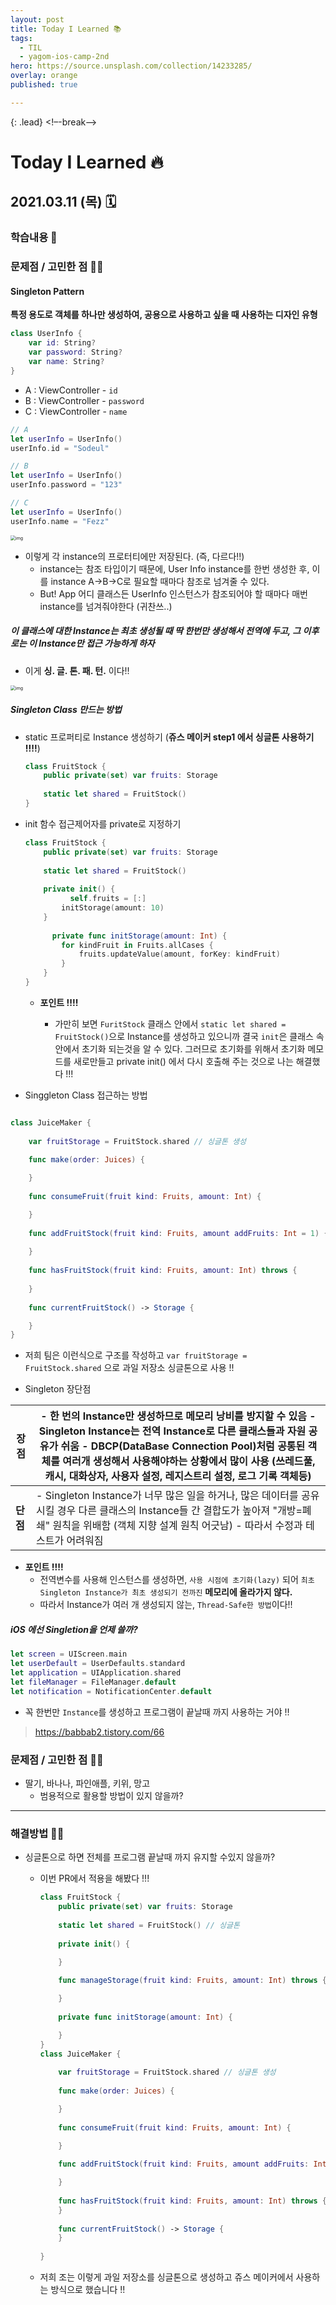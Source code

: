 ```yaml
---
layout: post
title: Today I Learned 📚
tags:
  - TIL
  - yagom-ios-camp-2nd
hero: https://source.unsplash.com/collection/14233285/
overlay: orange
published: true

---
```


{: .lead}
<!–-break-–>

# Today I Learned 🔥

## 2021.03.11 (목) 🗓

### 학습내용 📝

### 문제점 / 고민한 점 🤦🏼

#### Singleton Pattern 

**특정 용도로 객체를 하나만 생성하여, 공용으로 사용하고 싶을 때 사용하는 디자인 유형**

``` swift
class UserInfo {
  	var id: String?
  	var password: String?
  	var name: String?
}
```



- A : ViewController - `id` 
- B : ViewController - `password`
- C : ViewController - `name`

```swift
// A
let userInfo = UserInfo()
userInfo.id = "Sodeul"

// B
let userInfo = UserInfo()
userInfo.password = "123"

// C 
let userInfo = UserInfo()
userInfo.name = "Fezz"
```



<img src="https://blog.kakaocdn.net/dn/b7DLbv/btqOYtTGZ4t/2HuCG2pgmg1TcJMkxhIne1/img.png" alt="img" style="zoom:50%;" />

- 이렇게 각 instance의 프로터티에만 저장된다. (즉, 다르다!!)
  - instance는 참조 타입이기 때문에, User Info instance를 한번 생성한 후, 이를 instance A->B->C로 필요할 때마다 참조로 넘겨줄 수 있다.
  - But! App 어디 클래스든 UserInfo 인스턴스가 참조되어야 할 때마다 매번 instance를 넘겨줘야한다 (귀찬쓰..)



##### 이 클래스에 대한 Instance는 최초 생성될 때 딱 한번만 생성해서 전역에 두고, 그 이후로는 이 Instance만 접근 가능하게 하자

- 이게 **싱. 글. 톤. 패. 턴.** 이다!!

<img src="https://blog.kakaocdn.net/dn/VmsQc/btqOYt0xgaU/k4fR7SVzSexrukeToKNAKk/img.png" alt="img" style="zoom:50%;" />



##### Singleton Class 만드는 방법 

- static 프로퍼티로 Instance 생성하기 (**쥬스 메이커 step1 에서 싱글톤 사용하기 !!!!**)

  ```swift
  class FruitStock {
      public private(set) var fruits: Storage
      
      static let shared = FruitStock()
  }
  ```



- init 함수 접근제어자를 private로 지정하기 

  ```swift
  class FruitStock {
      public private(set) var fruits: Storage
      
      static let shared = FruitStock()
    
      private init() {
        	self.fruits = [:]
          initStorage(amount: 10)
      }
    
    	private func initStorage(amount: Int) {
          for kindFruit in Fruits.allCases {
              fruits.updateValue(amount, forKey: kindFruit)
          }
      }
  }
  ```

  - **포인트 !!!!** 

    - 가만히 보면 `FuritStock` 클래스 안에서 `static let shared = FruitStock()`으로 Instance를 생성하고 있으니까 결국 `init`은 클래스 속안에서 초기화 되는것을 알 수 있다. 그러므로 초기화를 위해서 초기화 메모드를 새로만들고 private init() 에서 다시 호출해 주는 것으로 나는 해결했다 !!!

      

-  Singgleton Class 접근하는 방법 

  ```swift
  
  class JuiceMaker {
      
      var fruitStorage = FruitStock.shared // 싱글톤 생성
      
      func make(order: Juices) {
  
      }
      
      func consumeFruit(fruit kind: Fruits, amount: Int) {
  
      }
      
      func addFruitStock(fruit kind: Fruits, amount addFruits: Int = 1) {
    
      }
      
      func hasFruitStock(fruit kind: Fruits, amount: Int) throws {
        
      }
      
      func currentFruitStock() -> Storage {
  
      }
  }
  
  ```

  - 저희 팀은 이런식으로 구조를 작성하고 `var fruitStorage = FruitStock.shared` 으로 과일 저장소 싱글톤으로 사용 !!

  

- Singleton 장단점

| **장점** | - 한 번의 Instance만 생성하므로 메모리 낭비를 방지할 수 있음 - Singleton Instance는 전역 Instance로 다른 클래스들과 자원 공유가 쉬움 - DBCP(DataBase Connection Pool)처럼 공통된 객체를 여러개 생성해서 사용해야하는 상황에서 많이 사용 (쓰레드풀, 캐시, 대화상자, 사용자 설정, 레지스트리 설정, 로그 기록 객체등) |
| -------- | ------------------------------------------------------------ |
| **단점** | - Singleton Instance가 너무 많은 일을 하거나, 많은 데이터를 공유시킬 경우 다른 클래스의 Instance들 간 결합도가 높아져 "개방=폐쇄" 원칙을 위배함 (객체 지향 설계 원칙 어긋남) - 따라서 수정과 테스트가 어려워짐 |

- **포인트 !!!!**
  - 전역변수를 사용해 인스턴스를 생성하면, `사용 시점에 초기화(lazy)` 되어 `최초 Singleton Instance가 최초 생성되기 전까진` **메모리에 올라가지 않다.**
  - 따라서 Instance가 여러 개 생성되지 않는, `Thread-Safe한 방법`이다!!



##### iOS 에선 Singletion을 언제 쓸까?

```swift
let screen = UIScreen.main
let userDefault = UserDefaults.standard
let application = UIApplication.shared
let fileManager = FileManager.default
let notification = NotificationCenter.default
```



- 꼭 한번만 `Instance`를 생성하고 프로그램이 끝날때 까지 사용하는 거야 !!



> https://babbab2.tistory.com/66



### 문제점 / 고민한 점 🤦🏼

- 딸기, 바나나, 파인애플, 키위, 망고 
  - 범용적으로 활용할 방법이 있지 않을까?

---

### 해결방법 🙋🏼

- 싱글톤으로 하면 전체를 프로그램 끝날때 까지 유지할 수있지 않을까?

  - 이번 PR에서 적용을 해봤다 !!! 

    ```swift
    class FruitStock {
        public private(set) var fruits: Storage
        
        static let shared = FruitStock() // 싱글톤
        
        private init() {
    
        }
        
        func manageStorage(fruit kind: Fruits, amount: Int) throws {
    
        }
        
        private func initStorage(amount: Int) {
    
        }
    }
    class JuiceMaker {
        
        var fruitStorage = FruitStock.shared // 싱글톤 생성 
        
        func make(order: Juices) {
    
        }
        
        func consumeFruit(fruit kind: Fruits, amount: Int) {
    
        }
        
        func addFruitStock(fruit kind: Fruits, amount addFruits: Int = 1) {
    
        }
        
        func hasFruitStock(fruit kind: Fruits, amount: Int) throws {
        }
        
        func currentFruitStock() -> Storage {
        }
      
    }
    
    
    ```

    
  
  
  
  
  
  - 저희 조는 이렇게 과일 저장소를 싱글톤으로 생성하고 쥬스 메이커에서 사용하는 방식으로 했습니다 !! 